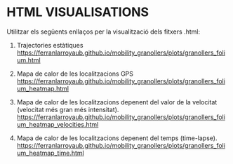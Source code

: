 # HTML VISUALISATIONS

Utilitzar els següents enllaços per la visualització dels fitxers .html:

1.  Trajectories estàtiques
https://ferranlarroyaub.github.io/mobility_granollers/plots/granollers_folium.html

2. Mapa de calor de les localitzacions GPS
https://ferranlarroyaub.github.io/mobility_granollers/plots/granollers_folium_heatmap.html

3. Mapa de calor de les localitzacions depenent del valor de la velocitat (velocitat més gran més intensitat).
https://ferranlarroyaub.github.io/mobility_granollers/plots/granollers_folium_heatmap_velocities.html

4. Mapa de calor de les localitzacions depenent del temps (time-lapse).
https://ferranlarroyaub.github.io/mobility_granollers/plots/granollers_folium_heatmap_time.html
